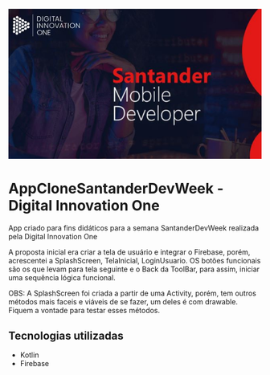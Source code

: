 
![Banner_Santander](https://github.com/AndreCristovam/AppSantanderClone/blob/master/app/src/main/res/drawable/santander_mobile.JPG)
# AppCloneSantanderDevWeek - Digital Innovation One
App criado para fins didáticos para a semana SantanderDevWeek realizada pela Digital Innovation One

A proposta inicial era criar a tela de usuário e integrar o Firebase, porém, acrescentei a SplashScreen, TelaInicial, LoginUsuario.
OS botões funcionais são os que levam para tela seguinte e o Back da ToolBar, para assim, iniciar uma sequência lógica funcional.

OBS: A SplashScreen foi criada a partir de uma Activity, porém, tem outros métodos mais faceis e viáveis de se fazer, um deles é com drawable. Fiquem a vontade para testar esses métodos.

## Tecnologias utilizadas
- Kotlin
- Firebase

